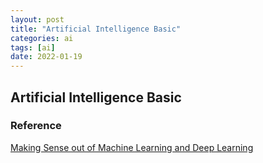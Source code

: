```yaml
---
layout: post
title: "Artificial Intelligence Basic"
categories: ai
tags: [ai]
date: 2022-01-19
---
```


## Artificial Intelligence Basic


### Reference
[Making Sense out of Machine Learning and Deep Learning](https://www.amd.com/en/technologies/deep-machine-learning)  
